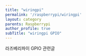 ```yaml
---
title: "wiringpi"
permalink: '/raspberrypi/wiringpi'
layout: category
parents: Raspberrypi
author_profile: true
subTitle: "wiringpi GPIO"
---
```


라즈베리파이 GPIO 관련글
